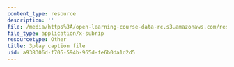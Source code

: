 ```yaml
---
content_type: resource
description: ''
file: /media/https%3A/open-learning-course-data-rc.s3.amazonaws.com/res-3-003-learn-to-build-your-own-videogame-with-the-unity-game-engine-and-microsoft-kinect-january-iap-2017/a938306df705594b965dfe6b0da1d2d5_zNesxH6wiAg.vtt
file_type: application/x-subrip
resourcetype: Other
title: 3play caption file
uid: a938306d-f705-594b-965d-fe6b0da1d2d5
---
```

